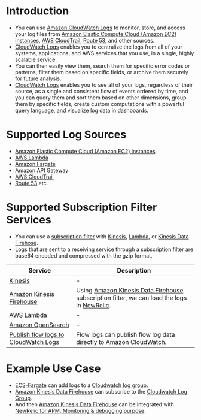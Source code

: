 # Introduction
- You can use [Amazon CloudWatch Logs](https://docs.aws.amazon.com/AmazonCloudWatch/latest/logs/WhatIsCloudWatchLogs.html) to monitor, store, and access your log files from [Amazon Elastic Compute Cloud (Amazon EC2) instances](../../3_ComputeServices/AmazonEC2/Readme.md), [AWS CloudTrail](../AWSCloudTrail.md), [Route 53](../../1_NetworkingAndContentDelivery/1_EdgeNetworking/AmazonRoute53/Readme.md), and other sources.
- [CloudWatch Logs]() enables you to centralize the logs from all of your systems, applications, and AWS services that you use, in a single, highly scalable service. 
- You can then easily view them, search them for specific error codes or patterns, filter them based on specific fields, or archive them securely for future analysis. 
- [CloudWatch Logs]() enables you to see all of your logs, regardless of their source, as a single and consistent flow of events ordered by time, and you can query them and sort them based on other dimensions, group them by specific fields, create custom computations with a powerful query language, and visualize log data in dashboards.

# Supported Log Sources
- [Amazon Elastic Compute Cloud (Amazon EC2) instances](../../3_ComputeServices/AmazonEC2/Readme.md)
- [AWS Lambda](../../3_ComputeServices/AWSLambda/Readme.md)
- [Amazon Fargate](../../3_ComputeServices/AWSFargate.md)
- [Amazon API Gateway](../../1_NetworkingAndContentDelivery/2_ApplicationNetworking/AmazonAPIGateway/Readme.md)
- [AWS CloudTrail](../AWSCloudTrail.md)
- [Route 53](../../1_NetworkingAndContentDelivery/1_EdgeNetworking/AmazonRoute53/Readme.md) etc.

# Supported Subscription Filter Services
- You can use a [subscription filter](https://docs.aws.amazon.com/AmazonCloudWatch/latest/logs/SubscriptionFilters.html) with [Kinesis](../../5_MessageBrokerServices/AmazonKinesis/Readme.md), [Lambda](../../3_ComputeServices/AWSLambda/Readme.md), or [Kinesis Data Firehose](../../10_BigDataServices/ETLServices/StreamProcessing/AmazonKinesisDataFirehouse/Readme.md). 
- Logs that are sent to a receiving service through a subscription filter are base64 encoded and compressed with the gzip format.

| Service                                                                                                            | Description                                                                                                                                                                                                                                                                     |
|--------------------------------------------------------------------------------------------------------------------|---------------------------------------------------------------------------------------------------------------------------------------------------------------------------------------------------------------------------------------------------------------------------------|
| [Kinesis](../../5_MessageBrokerServices/AmazonKinesis/Readme.md)                                        | -                                                                                                                                                                                                                                                                               |
| [Amazon Kinesis Firehouse](../../10_BigDataServices/ETLServices/StreamProcessing/AmazonKinesisDataFirehouse/Readme.md)   | Using [Amazon Kinesis Data Firehouse](../../10_BigDataServices/ETLServices/StreamProcessing/AmazonKinesisDataFirehouse/Readme.md) subscription filter, we can load the logs in [NewRelic](https://docs.newrelic.com/docs/logs/forward-logs/stream-logs-using-kinesis-data-firehose/). |
| [AWS Lambda](../../3_ComputeServices/AWSLambda/Readme.md)                                                             | -                                                                                                                                                                                                                                                                               |
| [Amazon OpenSearch](../../6_DatabaseServices/AmazonOpenSearch.md)                                                     | -                                                                                                                                                                                                                                                                               |
| [Publish flow logs to CloudWatch Logs](https://docs.aws.amazon.com/vpc/latest/userguide/flow-logs-cwl.html)                                                                               | Flow logs can publish flow log data directly to Amazon CloudWatch.                                                                                                                                                                                                                                                                                |

# Example Use Case
- [ECS-Fargate](../../3_ComputeServices/AWSFargate.md) can add logs to a [Cloudwatch log group]().
- [Amazon Kinesis Data Firehouse](../../10_BigDataServices/ETLServices/StreamProcessing/AmazonKinesisDataFirehouse/Readme.md) can subscribe to the [Cloudwatch Log Group]().
- And then [Amazon Kinesis Data Firehouse](../../10_BigDataServices/ETLServices/StreamProcessing/AmazonKinesisDataFirehouse/Readme.md) can be integrated with [NewRelic for APM, Monitoring & debugging purpose](https://docs.newrelic.com/docs/logs/forward-logs/stream-logs-using-kinesis-data-firehose/).
